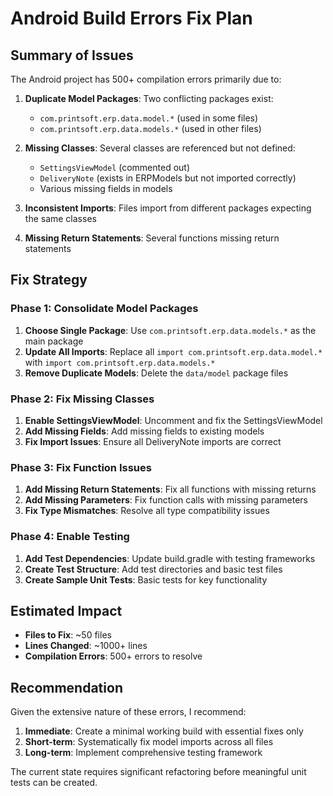 # Android Build Errors Fix Plan

## Summary of Issues

The Android project has 500+ compilation errors primarily due to:

1. **Duplicate Model Packages**: Two conflicting packages exist:
   - `com.printsoft.erp.data.model.*` (used in some files)
   - `com.printsoft.erp.data.models.*` (used in other files)

2. **Missing Classes**: Several classes are referenced but not defined:
   - `SettingsViewModel` (commented out)
   - `DeliveryNote` (exists in ERPModels but not imported correctly)
   - Various missing fields in models

3. **Inconsistent Imports**: Files import from different packages expecting the same classes

4. **Missing Return Statements**: Several functions missing return statements

## Fix Strategy

### Phase 1: Consolidate Model Packages
1. **Choose Single Package**: Use `com.printsoft.erp.data.models.*` as the main package
2. **Update All Imports**: Replace all `import com.printsoft.erp.data.model.*` with `import com.printsoft.erp.data.models.*`
3. **Remove Duplicate Models**: Delete the `data/model` package files

### Phase 2: Fix Missing Classes
1. **Enable SettingsViewModel**: Uncomment and fix the SettingsViewModel
2. **Add Missing Fields**: Add missing fields to existing models
3. **Fix Import Issues**: Ensure all DeliveryNote imports are correct

### Phase 3: Fix Function Issues  
1. **Add Missing Return Statements**: Fix all functions with missing returns
2. **Add Missing Parameters**: Fix function calls with missing parameters
3. **Fix Type Mismatches**: Resolve all type compatibility issues

### Phase 4: Enable Testing
1. **Add Test Dependencies**: Update build.gradle with testing frameworks
2. **Create Test Structure**: Add test directories and basic test files
3. **Create Sample Unit Tests**: Basic tests for key functionality

## Estimated Impact
- **Files to Fix**: ~50 files
- **Lines Changed**: ~1000+ lines  
- **Compilation Errors**: 500+ errors to resolve

## Recommendation
Given the extensive nature of these errors, I recommend:

1. **Immediate**: Create a minimal working build with essential fixes only
2. **Short-term**: Systematically fix model imports across all files
3. **Long-term**: Implement comprehensive testing framework

The current state requires significant refactoring before meaningful unit tests can be created.
